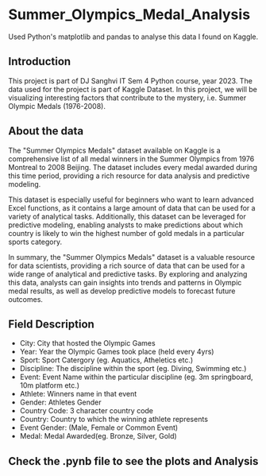 # Summer_Olympics_Medal_Analysis
Used Python's matplotlib and pandas to analyse this data I found on Kaggle.

## Introduction

This project is part of DJ Sanghvi IT Sem 4 Python course, year 2023.
The data used for the project is part of Kaggle Dataset.
In this project, we will be visualizing interesting factors that contribute to the mystery, i.e. Summer Olympic Medals (1976-2008).

## About the data

The "Summer Olympics Medals" dataset available on Kaggle is a comprehensive list of all medal winners in the Summer Olympics from 1976 Montreal to 2008 Beijing. The dataset includes every medal awarded during this time period, providing a rich resource for data analysis and predictive modeling.

This dataset is especially useful for beginners who want to learn advanced Excel functions, as it contains a large amount of data that can be used for a variety of analytical tasks. Additionally, this dataset can be leveraged for predictive modeling, enabling analysts to make predictions about which country is likely to win the highest number of gold medals in a particular sports category.

In summary, the "Summer Olympics Medals" dataset is a valuable resource for data scientists, providing a rich source of data that can be used for a wide range of analytical and predictive tasks. By exploring and analyzing this data, analysts can gain insights into trends and patterns in Olympic medal results, as well as develop predictive models to forecast future outcomes.


## Field	Description

* City: City that hosted the Olympic Games
* Year:	Year the Olympic Games took place (held every 4yrs)
* Sport:	Sport Catergory (eg. Aquatics, Atheletics etc.)
* Discipline:	The discipline within the sport (eg. Diving, Swimming etc.)
* Event:	Event Name within the particular discipline (eg. 3m springboard, 10m platform etc.)
* Athlete:	Winners name in that event
* Gender:	Athletes Gender
* Country Code:	3 character country code
* Country: Country to which the winning athlete represents
* Event Gender: (Male, Female or Common Event)
* Medal: Medal Awarded(eg. Bronze, Silver, Gold)

## Check the .pynb file to see the plots and Analysis

